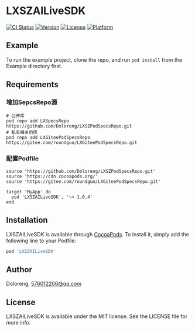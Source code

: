 # LXSZAILiveSDK

[![CI Status](https://img.shields.io/travis/Doloreng/LXSZAILiveSDK.svg?style=flat)](https://travis-ci.org/Doloreng/LXSZAILiveSDK)
[![Version](https://img.shields.io/cocoapods/v/LXSZAILiveSDK.svg?style=flat)](https://cocoapods.org/pods/LXSZAILiveSDK)
[![License](https://img.shields.io/cocoapods/l/LXSZAILiveSDK.svg?style=flat)](https://cocoapods.org/pods/LXSZAILiveSDK)
[![Platform](https://img.shields.io/cocoapods/p/LXSZAILiveSDK.svg?style=flat)](https://cocoapods.org/pods/LXSZAILiveSDK)

## Example

To run the example project, clone the repo, and run `pod install` from the Example directory first.

## Requirements

### 增加SepcsRepo源

```
# 公开库
pod repo add LXSpecsRepo https://github.com/Doloreng/LXSZPodSpecsRepo.git
# 私有相关的库
pod repo add LXGiteePodSpecsRepo https://gitee.com/roundguo/LXGiteePodSpecsRepo.git

```



### 配置Podfile

```
source 'https://github.com/Doloreng/LXSZPodSpecsRepo.git'
source 'https://cdn.cocoapods.org/'
source 'https://gitee.com/roundguo/LXGiteePodSpecsRepo.git'

target 'MyApp' do
  pod 'LXSZAILiveSDK', '~> 1.0.4'
end
```

## Installation

LXSZAILiveSDK is available through [CocoaPods](https://cocoapods.org). To install
it, simply add the following line to your Podfile:

```ruby
pod 'LXSZAILiveSDK'
```

## Author

Doloreng, 576012206@qq.com

## License

LXSZAILiveSDK is available under the MIT license. See the LICENSE file for more info.
